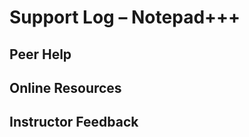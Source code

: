 # Support Log – Notepad+++

## Peer Help
<!-- Record of help from classmates -->

## Online Resources
<!-- Links to documentation, StackOverflow, etc. -->

## Instructor Feedback
<!-- Notes from check-ins or feedback sessions -->